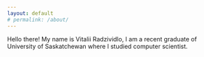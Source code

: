 ```yaml
---
layout: default
# permalink: /about/
---
```


Hello there! 
My name is Vitalii Radzividlo, I am a recent graduate of University of Saskatchewan where I studied computer scientist.